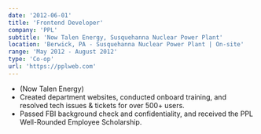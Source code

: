 ```yaml
---
date: '2012-06-01'
title: 'Frontend Developer'
company: 'PPL'
subtitle: 'Now Talen Energy, Susquehanna Nuclear Power Plant'
location: 'Berwick, PA - Susquehanna Nuclear Power Plant | On-site'
range: 'May 2012 - August 2012'
type: 'Co-op'
url: 'https://pplweb.com'
---
```


- (Now Talen Energy)
- Created department websites, conducted onboard training, and resolved tech issues & tickets for over 500+ users.
- Passed FBI background check and confidentiality, and received the PPL Well-Rounded Employee Scholarship.
